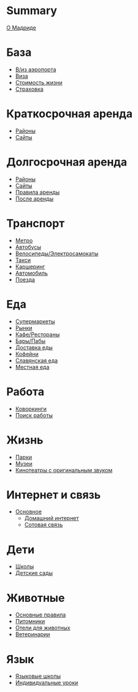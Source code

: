 # Summary

[О Мадриде](base/about.md)

# База
- [В/из аэропорта](base/airport.md)
- [Виза](base/visa.md)
- [Стоимость жизни](base/cost-of-living.md)
- [Страховка]()

# Краткосрочная аренда
- [Районы](rent/areas.md)
- [Сайты](rent/short-term.md)

# Долгосрочная аренда
- [Районы](rent/areas.md)
- [Сайты](rent/long-term.md)
- [Правила аренды](rent/long-term-rules.md)
- [После аренды](rent/long-term-after.md)

# Транспорт
- [Метро](transport/metro.md)
- [Автобусы]()
- [Велосипеды/Электросамокаты]()
- [Такси](transport/taxi.md)
- [Каршеринг]()
- [Автомобиль]()
- [Поезда]()

# Еда
- [Супермаркеты]()
- [Рынки](food/markets.md)
- [Кафе/Рестораны]()
- [Бары/Пабы]()
- [Доставка еды]()
- [Кофейни]()
- [Славянская еда]()
- [Местная еда]()

# Работа
- [Коворкинги]()
- [Поиск работы]()

# Жизнь
- [Парки]()
- [Музеи]()
- [Кинотеатры с оригинальным звуком]()

# Интернет и связь
- [Основное]()
  - [Домашний интернет](internet/home.md)
  - [Сотовая связь](internet/mobile.md)

# Дети
- [Школы]()
- [Детские сады]()

# Животные
- [Основные правила]()
- [Питомники]()
- [Отели для животных]()
- [Ветеринарии]()

# Язык
- [Языковые школы](language/schools.md)
- [Индивидуальные уроки]()
